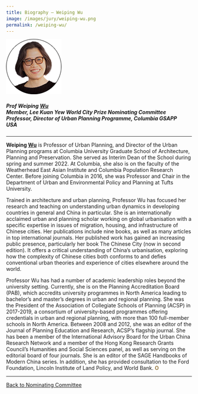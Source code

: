 ```yaml
---
title: Biography — Weiping Wu
image: /images/jury/weiping-wu.png
permalink: /weiping-wu/
---
```


<div style="width:150px"><img src="/images/jury/weiping-wu.png" alt="Weiping Wu" /></div>

##### **Prof Weiping <u>Wu</u>** <br> Member, Lee Kuan Yew World City Prize Nominating Committee <br> Professor, Director of Urban Planning Programme, Columbia GSAPP <br> USA

---

**Weiping <u>Wu</u>** is Professor of Urban Planning, and Director of the Urban Planning programs at Columbia University Graduate School of Architecture, Planning and Preservation. She served as Interim Dean of the School during spring and summer 2022. At Columbia, she also is on the faculty of the Weatherhead East Asian Institute and Columbia Population Research Center. Before joining Columbia in 2016, she was Professor and Chair in the Department of Urban and Environmental Policy and Planning at Tufts University.

Trained in architecture and urban planning, Professor Wu has focused her research and teaching on understanding urban dynamics in developing countries in general and China in particular. She is an internationally acclaimed urban and planning scholar working on global urbanisation with a specific expertise in issues of migration, housing, and infrastructure of Chinese cities. Her publications include nine books, as well as many articles in top international journals. Her published work has gained an increasing public presence, particularly her book The Chinese City (now in second edition). It offers a critical understanding of China’s urbanisation, exploring how the complexity of Chinese cities both conforms to and defies conventional urban theories and experience of cities elsewhere around the world. 

Professor Wu has had a number of academic leadership roles beyond the university setting. Currently, she is on the Planning Accreditation Board (PAB), which accredits university programmes in North America leading to bachelor’s and master’s degrees in urban and regional planning. She was the President of the Association of Collegiate Schools of Planning (ACSP) in 2017-2019, a consortium of university-based programmes offering credentials in urban and regional planning, with more than 100 full-member schools in North America. Between 2008 and 2012, she was an editor of the Journal of Planning Education and Research, ACSP’s flagship journal. She has been a member of the International Advisory Board for the Urban China Research Network and a member of the Hong Kong Research Grants Council’s Humanities and Social Sciences panel, as well as serving on the editorial board of four journals. She is an editor of the SAGE Handbooks of Modern China series. In addition, she has provided consultation to the Ford Foundation, Lincoln Institute of Land Policy, and World Bank. **<font color="#967942">O</font>**

---

[Back to Nominating Committee](/nominating-committee/)
